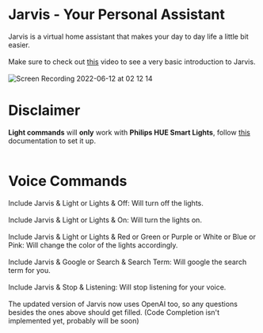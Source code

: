 # Jarvis - Your Personal Assistant

Jarvis is a virtual home assistant that makes your day to day life a little bit easier.
<br />
<br />
Make sure to check out [this](https://www.youtube.com/watch?v=eVKmDTVNN30) video to see a very basic introduction to Jarvis.
<br />
<br />![Screen Recording 2022-06-12 at 02 12 14](https://user-images.githubusercontent.com/96595583/173208999-fd7a64d6-c26a-425a-9ca6-13cd71c5108a.gif)

# Disclaimer

**Light commands** will **only** work with **Philips HUE Smart Lights**, follow [this](https://developers.meethue.com/develop/get-started-2/) documentation to set it up.
<br />
<br />

# Voice Commands

Include Jarvis & Light or Lights & Off: Will turn off the lights.
<br />
<br />
Include Jarvis & Light or Lights & On: Will turn the lights on.
<br />
<br />
Include Jarvis & Light or Lights & Red or Green or Purple or White or Blue or Pink: Will change the color of the lights accordingly.
<br />
<br />
Include Jarvis & Google or Search & Search Term: Will google the search term for you.
<br />
<br />
Include Jarvis & Stop & Listening: Will stop listening for your voice.
<br />
<br />
The updated version of Jarvis now uses OpenAI too, so any questions besides the ones above should get filled. (Code Completion isn't implemented yet, probably will be soon)
